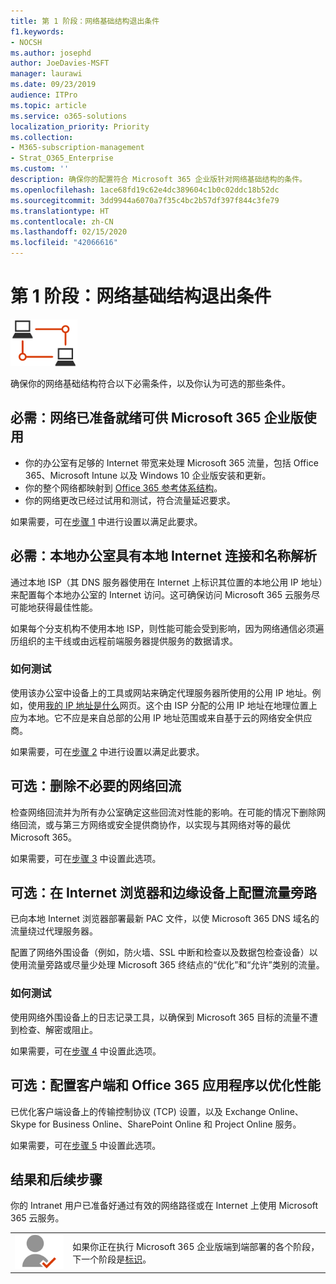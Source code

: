 ```yaml
---
title: 第 1 阶段：网络基础结构退出条件
f1.keywords:
- NOCSH
ms.author: josephd
author: JoeDavies-MSFT
manager: laurawi
ms.date: 09/23/2019
audience: ITPro
ms.topic: article
ms.service: o365-solutions
localization_priority: Priority
ms.collection:
- M365-subscription-management
- Strat_O365_Enterprise
ms.custom: ''
description: 确保你的配置符合 Microsoft 365 企业版针对网络基础结构的条件。
ms.openlocfilehash: 1ace68fd19c62e4dc389604c1b0c02ddc18b52dc
ms.sourcegitcommit: 3dd9944a6070a7f35c4bc2b57df397f844c3fe79
ms.translationtype: HT
ms.contentlocale: zh-CN
ms.lasthandoff: 02/15/2020
ms.locfileid: "42066616"
---
```

# <a name="phase-1-networking-infrastructure-exit-criteria"></a>第 1 阶段：网络基础结构退出条件

![第 1 阶段 - 网络](../media/deploy-foundation-infrastructure/networking_icon-small.png)

确保你的网络基础结构符合以下必需条件，以及你认为可选的那些条件。

<a name="crit-networking-step1"></a>
## <a name="required-your-network-is-ready-for-microsoft-365-enterprise"></a>必需：网络已准备就绪可供 Microsoft 365 企业版使用

- 你的办公室有足够的 Internet 带宽来处理 Microsoft 365 流量，包括 Office 365、Microsoft Intune 以及 Windows 10 企业版安装和更新。
- 你的整个网络都映射到 [Office 365 参考体系结构](https://docs.microsoft.com/office365/enterprise/office-365-network-connectivity-principles#BKMK_P2)。
- 你的网络更改已经过试用和测试，符合流量延迟要求。

如果需要，可在[步骤 1](networking-provide-bandwidth-cloud-services.md) 中进行设置以满足此要求。

<a name="crit-networking-step2"></a>
## <a name="required-your-local-offices-have-local-internet-connections-and-name-resolution"></a>必需：本地办公室具有本地 Internet 连接和名称解析

通过本地 ISP（其 DNS 服务器使用在 Internet 上标识其位置的本地公用 IP 地址）来配置每个本地办公室的 Internet 访问。这可确保访问 Microsoft 365 云服务尽可能地获得最佳性能。

如果每个分支机构不使用本地 ISP，则性能可能会受到影响，因为网络通信必须遍历组织的主干线或由远程前端服务器提供服务的数据请求。

### <a name="how-to-test"></a>如何测试
使用该办公室中设备上的工具或网站来确定代理服务器所使用的公用 IP 地址。例如，使用[我的 IP 地址是什么](https://www.whatismypublicip.com/)网页。这个由 ISP 分配的公用 IP 地址在地理位置上应为本地。它不应是来自总部的公用 IP 地址范围或来自基于云的网络安全供应商。

如果需要，可在[步骤 2](networking-dns-resolution-same-location.md) 中进行设置以满足此要求。

<a name="crit-networking-step3"></a>
## <a name="optional-unnecessary-network-hairpins-are-removed"></a>可选：删除不必要的网络回流

检查网络回流并为所有办公室确定这些回流对性能的影响。在可能的情况下删除网络回流，或与第三方网络或安全提供商协作，以实现与其网络对等的最优 Microsoft 365。

如果需要，可在[步骤 3](networking-avoid-network-hairpins.md) 中设置此选项。


<a name="crit-networking-step4"></a>
## <a name="optional-you-have-configured-traffic-bypass-on-your-internet-browsers-and-edge-devices"></a>可选：在 Internet 浏览器和边缘设备上配置流量旁路

已向本地 Internet 浏览器部署最新 PAC 文件，以使 Microsoft 365 DNS 域名的流量绕过代理服务器。

配置了网络外围设备（例如，防火墙、SSL 中断和检查以及数据包检查设备）以使用流量旁路或尽量少处理 Microsoft 365 终结点的“优化”和“允许”类别的流量。


### <a name="how-to-test"></a>如何测试

使用网络外围设备上的日志记录工具，以确保到 Microsoft 365 目标的流量不遭到检查、解密或阻止。

如果需要，可在[步骤 4](networking-configure-proxies-firewalls.md) 中设置此选项。


<a name="crit-networking-step5"></a>
## <a name="optional-your-clients-and-office-365-applications-are-configured-for-optimal-performance"></a>可选：配置客户端和 Office 365 应用程序以优化性能

已优化客户端设备上的传输控制协议 (TCP) 设置，以及 Exchange Online、Skype for Business Online、SharePoint Online 和 Project Online 服务。

如果需要，可在[步骤 5](networking-optimize-tcp-performance.md) 中设置此选项。

## <a name="results-and-next-steps"></a>结果和后续步骤

你的 Intranet 用户已准备好通过有效的网络路径或在 Internet 上使用 Microsoft 365 云服务。

|||
|:-------|:-----|
|![第 2 阶段 - 标识](../media/deploy-foundation-infrastructure/identity_icon-small.png)| 如果你正在执行 Microsoft 365 企业版端到端部署的各个阶段，下一个阶段是[标识](identity-infrastructure.md)。 |
